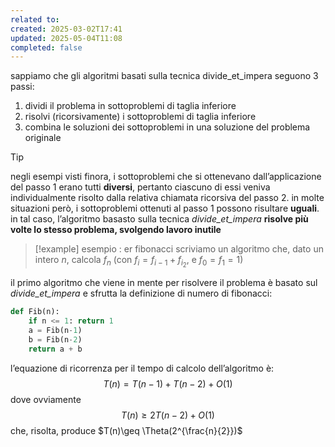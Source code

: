 ```yaml
---
related to: 
created: 2025-03-02T17:41
updated: 2025-05-04T11:08
completed: false
---
```

sappiamo che gli algoritmi basati sulla tecnica divide_et_impera seguono 3 passi:
1. dividi il problema in sottoproblemi di taglia inferiore
2. risolvi (ricorsivamente) i sottoproblemi di taglia inferiore
3. combina le soluzioni dei sottoproblemi in una soluzione del problema originale
>[!tip]
negli esempi visti finora, i sottoproblemi che si ottenevano dall’applicazione del passo 1 erano tutti **diversi**, pertanto ciascuno di essi veniva individualmente risolto dalla relativa chiamata ricorsiva del passo 2. in molte situazioni però, i sottoproblemi ottenuti al passo 1 possono risultare **uguali**. in tal caso, l’algoritmo basasto sulla tecnica *divide_et_impera* **risolve più volte lo stesso problema, svolgendo lavoro inutile**

>[!example] esempio : er fibonacci
scriviamo un algoritmo che, dato un intero $n$, calcola $f_{n}$ (con $f_{i} = f_{i-1}+f_{i_{2}}$, e $f_{0}=f_{1} = 1$)
>
il primo algoritmo che viene in mente per risolvere il problema è basato sul *divide_et_impera* e sfrutta la definizione di numero di fibonacci:
```python
def Fib(n):
	if n <= 1: return 1
	a = Fib(n-1)
	b = Fib(n-2)
	return a + b
```
l’equazione di ricorrenza per il tempo di calcolo dell’algoritmo è: 
$$
T(n) = T(n-1) +  T(n-2) + O(1)
$$
dove ovviamente
$$
T(n) \geq 2T(n-2) + O(1)
$$
che, risolta, produce $T(n)\geq \Theta(2^{\frac{n}{2}})$